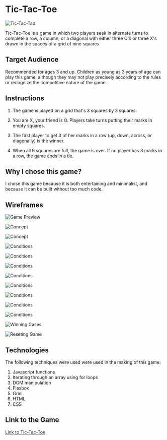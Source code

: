 
# Tic-Tac-Toe

![Tic-Tac-Tao](https://upload.wikimedia.org/wikipedia/commons/thumb/3/32/Tic_tac_toe.svg/800px-Tic_tac_toe.svg.png)


Tic-Tac-Toe is a game in which two players seek in alternate turns to complete a row, a column, or a diagonal with either three O's or three X's drawn in the spaces of a grid of nine squares.



## Target Audience

Recommended for ages 3 and up. Children as young as 3 years of age can play this game, although they may not play precisely according to the rules or recognize the competitive nature of the game.


## Instructions

1. The game is played on a grid that's 3 squares by 3 squares.

2. You are X, your friend is O. Players take turns putting their marks in empty squares.

3. The first player to get 3 of her marks in a row (up, down, across, or diagonally) is the winner.

4. When all 9 squares are full, the game is over. If no player has 3 marks in a row, the game ends in a tie.

## Why I chose this game?

I chose this game because it is both entertaining and minimalist, and because it can be built without too much code.
## Wireframes

![Game Preview](https://i.ibb.co/Bgk4NHn/1.jpg)

![Concept](https://i.ibb.co/sv7CmWQ/2.jpg)

![Concept](https://i.ibb.co/pXtd5mb/3.jpg)

![Conditions](https://i.ibb.co/4d87KNV/4.jpg)

![Conditions](https://i.ibb.co/pQmYzpf/5.jpg)

![Conditions](https://i.ibb.co/376qQWm/6.jpg)

![Conditions](https://i.ibb.co/9qXzM6d/7.jpg)

![Conditions](https://i.ibb.co/GxYsMt2/8.jpg)

![Conditions](https://i.ibb.co/RD7PZy7/9.jpg)

![Conditions](https://i.ibb.co/xG6swv6/10.jpg)

![Conditions](https://i.ibb.co/QprvzX0/11.jpg)

![Winning Cases](https://i.ibb.co/ZHT6fqJ/12.jpg)

![Reseting Game](https://i.ibb.co/VwSS4Yq/13.jpg)
## Technologies

The following techniques were used  were used in the making of this game:

1. Javascript functions
2. Iterating through an array using for loops
3. DOM manipulation
4. Flexbox
5. Grid
6. HTML
7. CSS

## Link to the Game

[Link to Tic-Tac-Toe](https://mamd0uh.github.io/Tic-Tac-Toe/)
